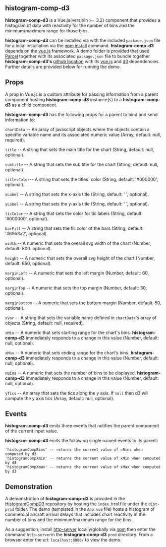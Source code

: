 ## histogram-comp-d3

**histogram-comp-d3** is a Vue.js(versioin >= 3.2) component that provides a histogram of data with reactivity for the number of bins and the minimum/maximum range for those bins. 

**histogram-comp-d3** can be installed via with the included `package.json` file for a local installation via the [npm install](https://docs.npmjs.com/cli/install.html "npm install") command.  **histogram-comp-d3** depends on the [vue.js](https://vuejs.org/ "Vue.js") framework.  A demo folder is provided that used [Parcel](https://parceljs.org/) together with its associated `package.json` file to bundle together  **histogram-comp-d3's** [github location](git+https://github.com/deandevl/HistogramCompD3.git) with its [vue.js](https://vuejs.org/ "Vue.js")  and [d3](https://github.com/d3/d3/blob/main/API.md) dependencies.  Further details are provided below for running the demo.

## Props ##

A prop in Vue.js is a custom attribute for passing information from a parent component hosting **histogram-comp-d3** instance(s) to a **histogram-comp-d3** as a child component. 

**histogram-comp-d3**  has the following props for a parent to bind and send information to:

`chartData` -- An array of javascript objects where the objects contain a specific variable name and its associated numeric value (Array, default: null, required).

`title` -- A string that sets the main title for the chart (String, default: null, optional).

`subtitle` -- A string that sets the sub title for the chart (String, default: null, optional).

`titlesColor`-- A string that sets the titles` color (String, default: '#000000', optional).

`xLabel` -- A string that sets the x-axis title (String, default: ' ', optional).

`yLabel` -- A string that sets the y-axis title (String, default: ' ', optional).

`ticColor` -- A string that sets the color for tic labels (String, default: '#000000', optional).

`barFill` -- A string that sets the fill color of the bars (String, default: '#69b3a2', optional).

`width` -- A numeric that sets the overall svg width of the chart (Number, default: 800. optional).

`height` -- A numeric that sets the overall svg height of the chart (Number, default: 650, optional).

`marginLeft` -- A numeric that sets the left margin (Number, default: 60, optional).

`marginTop` -- A numeric that sets the top margin (Number, default: 30, optional).

`marginBottom` -- A numeric that sets the bottom margin (Number, default: 50, optional).

`xVar` -- A string that sets the variable name defined in `chartData`'s  array of objects (String, default: null, required).

`xMin` -- A numeric that sets starting range for the chart's bins.  **histogram-comp-d3** immediately responds to a change in this value (Number, default: null, optional).

`xMax` -- A numeric that sets ending range for the chart's bins.  **histogram-comp-d3** immediately responds to a change in this value (Number, default: null, optional).

`nBins` -- A numeric that sets the number of bins to be displayed. **histogram-comp-d3** immediately responds to a change in this value (Number, default: null, optional).

`yTics` -- An array that sets the tics along the y axis. If `null` then d3 will compute the y axis tics (Array, default: null, optional).

## Events ##

**histogram-comp-d3** emits three events that notifies the parent component of the current input value.

**histogram-comp-d3** emits the following single named events to its parent:

```
'histogramCompBins' -- returns the current value of nBins when computed by d3
'histogramCompXmin' -- returns the current value of xMin when computed by d3
'histogramCompXmax' -- returns the current value of xMax when computed by d3
```

## Demonstration ##

A demonstration of **histogram-comp-d3** is provided in the [HistogramCompD3](git+https://github.com/deandevl/HistogramCompD3.git) repository by hosting the `index.html`file under the `dist-prod` folder.  The demo (templated in the `App.vue` file) hosts a histogram of commercial aircraft arrival delays that includes chart reactivity in the number of bins and the minimum/maximum range for the bins.

As a suggestion, install [http-server](https://www.npmjs.com/package/http-server "http-server") locally/globally via [npm](https://www.npmjs.com/ "npm") then enter the command `http-server`in the **histogram-comp-d3** `prod` directory.  From a browser enter the url: `localhost:8080/` to view the demo.
